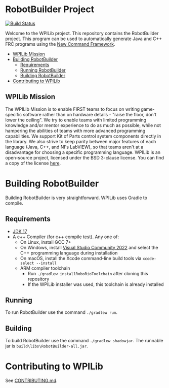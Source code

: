 # RobotBuilder Project
[![Build Status](https://dev.azure.com/wpilib/DesktopTools/_apis/build/status/wpilibsuite.RobotBuilder)](https://dev.azure.com/wpilib/DesktopTools/_build/latest?definitionId=13)

Welcome to the WPILib project. This repository contains the RobotBuilder project. This program can be used to automatically generate Java and C++ FRC programs using the [New Command Framework](https://docs.wpilib.org/en/stable/docs/software/commandbased/index.html).

- [WPILib Mission](#wpilib-mission)
- [Building RobotBuilder](#building-robotbuilder)
    - [Requirements](#requirements)
    - [Running RobotBuilder](#running)
    - [Building RobotBuilder](#building)
- [Contributing to WPILib](#contributing-to-wpilib)

## WPILib Mission

The WPILib Mission is to enable FIRST teams to focus on writing game-specific software rather than on hardware details - "raise the floor, don't lower the ceiling". We try to enable teams with limited programming knowledge and/or mentor experience to do as much as possible, while not hampering the abilities of teams with more advanced programming capabilities. We support Kit of Parts control system components directly in the library. We also strive to keep parity between major features of each language (Java, C++, and NI's LabVIEW), so that teams aren't at a disadvantage for choosing a specific programming language. WPILib is an open-source project, licensed under the BSD 3-clause license. You can find a copy of the license [here](LICENSE.md).

# Building RobotBuilder

Building RobotBuilder is very straightforward. WPILib uses Gradle to compile.

## Requirements
- [JDK 17](https://adoptium.net/temurin/releases/?variant=openjdk11&jvmVariant=hotspot&version=17)
- A c++ Compiler (for c++ compile test). Any one of:
    - On Linux, install GCC 7+
    - On Windows, install [Visual Studio Community 2022](https://visualstudio.microsoft.com/vs/community/) and select the C++ programming language during installation
    - On macOS, install the Xcode command-line build tools via `xcode-select --install`
    - ARM compiler toolchain
        - Run `./gradlew installRoboRioToolchain` after cloning this repository
        - If the WPILib installer was used, this toolchain is already installed

## Running

To run RobotBuilder use the command `./gradlew run`.

## Building

To build RobotBuilder use the command `./gradlew shadowjar`. The runnable jar is `build\libs\RobotBuilder-all.jar`.

# Contributing to WPILib

See [CONTRIBUTING.md](CONTRIBUTING.md).
